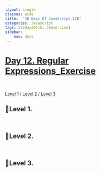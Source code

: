 ```yaml
---
layout: single
classes: wide
title:  "30 Days Of JavaScript.12E"
categories: JavaScript
tags: [30DaysOfJS, JSexercise]
sidebar:
    nav: docs
---
```



# [Day 12. Regular Expressions_Exercise][1]
<br>

[Level 1][2]  /  [Level 2][3]  /  [Level 3][4]

## 👟Level 1.

<br>

## 👟Level 2.

<br>

## 👟Level 3.

<br>










[1]: https://github.com/yendoz/30-Days-Of-JavaScript/blob/master/12_Day_Regular_expressions/12_day_regular_expressions.md#-exercises
[2]: https://yendoz.github.io/javascript/js11ex/#level-1
[3]: https://yendoz.github.io/javascript/js11ex/#level-2
[4]: https://yendoz.github.io/javascript/js11ex/#level-3
